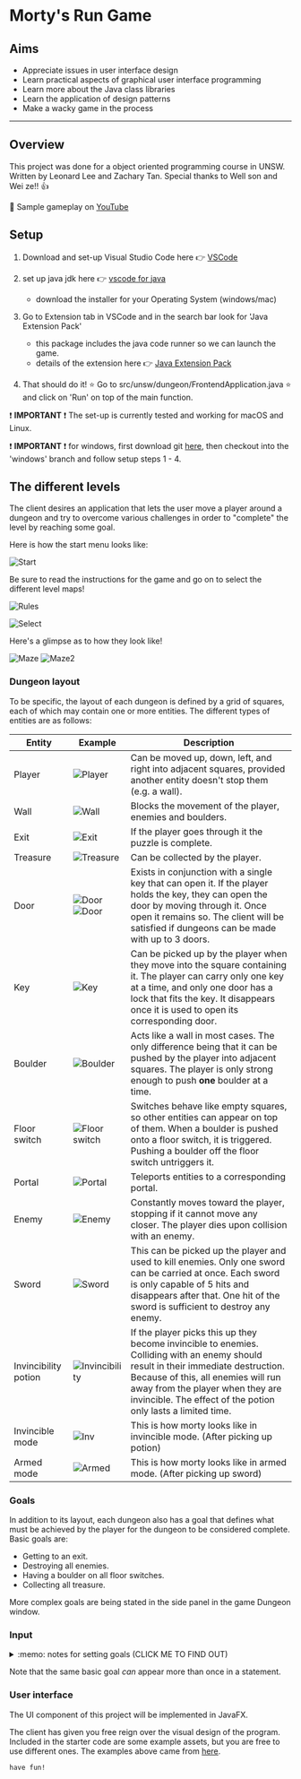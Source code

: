 # Morty's Run Game

## Aims

* Appreciate issues in user interface design 
* Learn practical aspects of graphical user interface programming
* Learn more about the Java class libraries
* Learn the application of design patterns
* Make a wacky game in the process
---

## Overview
This project was done for a object oriented programming course in UNSW. Written by Leonard Lee and Zachary Tan.
Special thanks to Well son and Wei ze!! :+1: 

:movie_camera: Sample gameplay on [YouTube](https://youtu.be/YhUICZXryDs) 

## Setup

1. Download and set-up Visual Studio Code here :point_right:   [VSCode](https://code.visualstudio.com/)

2. set up java jdk  here :point_right:   [vscode for java](https://code.visualstudio.com/docs/java/java-tutorial)
    - download the installer for your Operating System (windows/mac)
    
3. Go to Extension tab in VSCode and in the search bar look for 'Java Extension Pack' 
    - this package includes the java code runner so we can launch the game.
    - details of the extension here  :point_right: [Java Extension Pack](https://marketplace.visualstudio.com/items?itemName=vscjava.vscode-java-pack)

4. That should do it! :star: Go to src/unsw/dungeon/FrontendApplication.java :star: and click on 'Run' on top of the main function.


:heavy_exclamation_mark: **IMPORTANT** :heavy_exclamation_mark: The set-up is currently tested and working for macOS and Linux. 

:heavy_exclamation_mark: **IMPORTANT** :heavy_exclamation_mark: for windows, first download git [here](https://git-scm.com/), then checkout into the 'windows' branch and follow setup steps 1 - 4.



## The different levels


The client desires an application that lets the user move a player around a dungeon and try to overcome various challenges in order to "complete" the level by reaching some goal. 

Here is how the start menu looks like:

![Start][start]

Be sure to read the instructions for the game and go on to select the different level maps! 

![Rules][rules]

![Select][select]

Here's a glimpse as to how they look like!

![Maze][lv] 
![Maze2][lv1]


### Dungeon layout

To be specific, the layout of each dungeon is defined by a grid of squares, each of which may contain one or more entities. The different types of entities are as follows:

| Entity               | Example | Description                             |
| ------               | ------- | --------------------------------------- |
| Player               | ![Player][player] | Can be moved up, down, left, and right into adjacent squares, provided another entity doesn't stop them (e.g. a wall). |
| Wall                 | ![Wall][wall] | Blocks the movement of the player, enemies and boulders. |
| Exit                 | ![Exit][exit] | If the player goes through it the puzzle is complete.  |
| Treasure             | ![Treasure][treasure] | Can be collected by the player. |
| Door                 | ![Door][door_open] ![Door][door_closed] | Exists in conjunction with a single key that can open it. If the player holds the key, they can open the door by moving through it. Once open it remains so. The client will be satisfied if dungeons can be made with up to 3 doors. |
| Key                  | ![Key][key] | Can be picked up by the player when they move into the square containing it. The player can carry only one key at a time, and only one door has a lock that fits the key. It disappears once it is used to open its corresponding door. |
| Boulder              | ![Boulder][boulder] | Acts like a wall in most cases. The only difference being that it can be pushed by the player into adjacent squares. The player is only strong enough to push **one** boulder at a time. |
| Floor switch         | ![Floor switch][switch] | Switches behave like empty squares, so other entities can appear on top of them. When a boulder is pushed onto a floor switch, it is triggered. Pushing a boulder off the floor switch untriggers it. |
| Portal               | ![Portal][portal] | Teleports entities to a corresponding portal. |
| Enemy                | ![Enemy][enemy] | Constantly moves toward the player, stopping if it cannot move any closer. The player dies upon collision with an enemy. |
| Sword                | ![Sword][sword] | This can be picked up the player and used to kill enemies. Only one sword can be carried at once. Each sword is only capable of 5 hits and disappears after that. One hit of the sword is sufficient to destroy any enemy. |
| Invincibility potion | ![Invincibility][potion] | If the player picks this up they become invincible to enemies. Colliding with an enemy should result in their immediate destruction. Because of this, all enemies will run away from the player when they are invincible. The effect of the potion only lasts a limited time. |
| Invincible mode      | ![Inv][inv] | This is how morty looks like in invincible mode. (After picking up potion) 
| Armed mode           | ![Armed][armed] | This is how morty looks like in armed mode. (After picking up sword) 

### Goals

In addition to its layout, each dungeon also has a goal that defines what must be achieved by the player for the dungeon to be considered complete. Basic goals are:

* Getting to an exit.
* Destroying all enemies.
* Having a boulder on all floor switches.
* Collecting all treasure.

More complex goals are being stated in the side panel in the game Dungeon window. 


### Input

<details>
<summary> :memo: notes for setting goals (CLICK ME TO FIND OUT) </summary>
<p>
This application will read from a JSON file containing a complete specification of the dungeon (the initial position of entities, goal, etc.).

The dungeon files have the following format:

> { "width": *width in squares*, "height": *height in squares*, "entities": *list of entities*, "goal-condition": *goal condition* }

Each entity in the list of entities is structured as:

> { "type": *type*, "x": *x-position*, "y": *y-position* }

where *type* is one of

> ["player", "wall", "exit", "treasure", "door", "key", "boulder", "switch", "portal", "enemy", "sword", "invincibility"]

The `door`, `key`, and `portal` entities include an additional field `id` containing a number. Keys open the door with the same `id` (e.g. the key with `id` 0 opens the door with `id` 0). Portals will teleport entities to the **one** other portal with the same ID.

The goal condition is a JSON object representing the logical statement that defines the goal. Basic goals are:

> { "goal": *goal* }

where *goal* is one of

> ["exit", "enemies", "boulders", "treasure"]

In the case of a more complex goal, *goal* is the logical operator and the additional *subgoals* field is a JSON array containing subgoals, which themselves are goal conditions. For example,

```JSON
{ "goal": "AND", "subgoals":
  [ { "goal": "exit" },
    { "goal": "OR", "subgoals":
      [ {"goal": "enemies" },
        {"goal": "treasure" }
      ]
    }
  ]
}
```
</p>
</details>


Note that the same basic goal *can* appear more than once in a statement.

### User interface

The UI component of this project will be implemented in JavaFX. 

The client has given you free reign over the visual design of the program. Included in the starter code are some example assets, but you are free to use different ones. The examples above came from [here](http://opengameart.org).


```bash
have fun!
```




[player]:        images/morty.png
[wall]:          images/wall2.png
[exit]:          images/exit.png
[door_open]:     images/open_door.png
[door_closed]:   images/closed_door.png
[key]:           images/key.png
[boulder]:       images/boulder2.png
[switch]:        images/pressure_plate.png
[portal]:        images/portalgreen.png
[enemy]:         images/rick.png
[sword]:         images/greatsword_1_new.png
[treasure]:      images/gem.png
[potion]:        images/red.png
[inv]:           images/firemorty.png
[armed]:         images/mortysword.png

[lv]:            examples/lv.png
[lv1]:           examples/lv1.png
[rules]:         examples/rules.png
[select]:        examples/select.png
[start]:         examples/start.png

